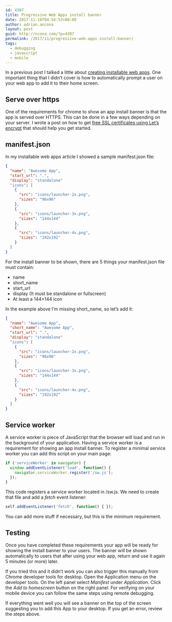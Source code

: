```yaml
---
id: 4387
title: Progressive Web Apps install banner
date: 2017-11-16T04:54:53+00:00
author: adrian.ancona
layout: post
guid: http://ncona.com/?p=4387
permalink: /2017/11/progressive-web-apps-install-banner/
tags:
  - debugging
  - javascript
  - mobile
---
```

In a previous post I talked a little about [creating installable web apps](https://ncona.com/2016/09/installable-web-apps/). One important thing that I didn&#8217;t cover is how to automatically prompt a user on your web app to add it to their home screen.

## Serve over https

One of the requirements for chrome to show an app install banner is that the app is served over HTTPS. This can be done in a few ways depending on your server. I wrote a post on how to get [free SSL certificates using Let&#8217;s encrypt](https://ncona.com/2017/01/free-https-with-lets-encrypt/) that should help you get started.

<!--more-->

## manifest.json

In my installable web apps article I showed a sample manifest.json file:

```json
{
  "name": "Awesome App",
  "start_url": ".",
  "display": "standalone"
  "icons": [
    {
      "src": "icons/launcher-2x.png",
      "sizes": "96x96"
    },
    {
      "src": "icons/launcher-3x.png",
      "sizes": "144x144"
    },
    {
      "src": "icons/launcher-4x.png",
      "sizes": "192x192"
    }
  ]
}
```

For the install banner to be shown, there are 5 things your manifest.json file must contain:

  * name
  * short_name
  * start_url
  * display (It must be standalone or fullscreen)
  * At least a 144&#215;144 icon

In the example above I&#8217;m missing short_name, so let&#8217;s add it:

```json
{
  "name": "Awesome App",
  "short_name": "Awesome App",
  "start_url": ".",
  "display": "standalone"
  "icons": [
    {
      "src": "icons/launcher-2x.png",
      "sizes": "96x96"
    },
    {
      "src": "icons/launcher-3x.png",
      "sizes": "144x144"
    },
    {
      "src": "icons/launcher-4x.png",
      "sizes": "192x192"
    }
  ]
}
```

## Service worker

A service worker is piece of JavaScript that the browser will load and run in the background of your application. Having a service worker is a requirement for showing an app install banner. To register a minimal service worker you can add this script on your main page:

```js
if ('serviceWorker' in navigator) {
  window.addEventListener('load', function() {
    navigator.serviceWorker.register('/sw.js');
  });
}
```

This code registers a service worker located in /sw.js. We need to create that file and add a _fetch_ event listener:

```js
self.addEventListener('fetch', function() { });
```

You can add more stuff if necessary, but this is the minimum requirement.

## Testing

Once you have completed these requirements your app will be ready for showing the install banner to your users. The banner will be shown automatically to users that after using your web app, return and use it again 5 minutes (or more) later.

If you tried this and it didn&#8217;t work you can also trigger this manually from Chrome developer tools for desktop. Open the Application menu on the developer tools. On the left panel select _Manifest_ under _Application_. Click the _Add to homescreen_ button on the right panel. For verifying on your mobile device you can follow the same steps using remote debugging.

If everything went well you will see a banner on the top of the screen suggesting you to add this App to your desktop. If you get an error, review the steps above.
